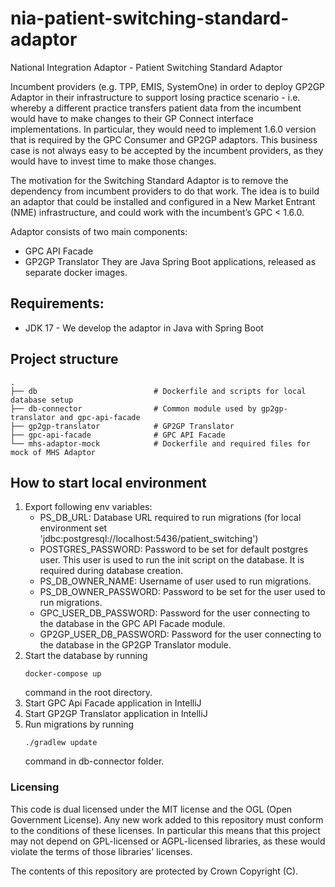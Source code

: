 # nia-patient-switching-standard-adaptor
National Integration Adaptor - Patient Switching Standard Adaptor

Incumbent providers (e.g. TPP, EMIS, SystemOne) in order to deploy GP2GP Adaptor in their infrastructure
to support losing practice scenario - i.e. whereby a different practice transfers patient data from the incumbent
would have to make changes to their GP Connect interface implementations.
In particular, they would need to implement 1.6.0 version that is required by the GPC Consumer and GP2GP adaptors. 
This business case is not always easy to be accepted by the incumbent providers, as they would have to invest time to make those changes.

The motivation for the Switching Standard Adaptor is to remove the dependency from incumbent providers to do that work.
The idea is to build an adaptor that could be installed and configured in a New Market Entrant (NME) infrastructure,
and could work with the incumbent’s GPC < 1.6.0.

Adaptor consists of two main components:
- GPC API Facade
- GP2GP Translator
They are Java Spring Boot applications, released as separate docker images.

## Requirements:

* JDK 17 - We develop the adaptor in Java with Spring Boot

## Project structure

    .
    ├── db                          # Dockerfile and scripts for local database setup
    ├── db-connector                # Common module used by gp2gp-translator and gpc-api-facade
    ├── gp2gp-translator            # GP2GP Translator
    ├── gpc-api-facade              # GPC API Facade
    └── mhs-adaptor-mock            # Dockerfile and required files for mock of MHS Adaptor

## How to start local environment
1. Export following env variables:
    - PS_DB_URL: Database URL required to run migrations (for local environment set 'jdbc:postgresql://localhost:5436/patient_switching')
    - POSTGRES_PASSWORD: Password to be set for default postgres user. 
      This user is used to run the init script on the database. It is required during database creation.
    - PS_DB_OWNER_NAME: Username of user used to run migrations.
    - PS_DB_OWNER_PASSWORD: Password to be set for the user used to run migrations.
    - GPC_USER_DB_PASSWORD: Password for the user connecting to the database in the GPC API Facade module.
    - GP2GP_USER_DB_PASSWORD: Password for the user connecting to the database in the GP2GP Translator module.
2. Start the database by running 
    ```shell script
    docker-compose up
    ```
   command in the root directory.
3. Start GPC Api Facade application in IntelliJ
4. Start GP2GP Translator application in IntelliJ
5. Run migrations by running
    ```shell script
    ./gradlew update
    ```
    command in db-connector folder.

### Licensing
This code is dual licensed under the MIT license and the OGL (Open Government License).
Any new work added to this repository must conform to the conditions of these licenses.
In particular this means that this project may not depend on GPL-licensed or AGPL-licensed libraries,
as these would violate the terms of those libraries' licenses.

The contents of this repository are protected by Crown Copyright (C).
